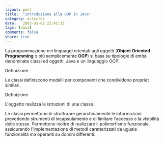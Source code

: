 ```yaml
---
layout: post
title:  "Introduzione alla OOP in Java"
category: articles
date:   2003-03-02 22:45:33
tags: [Java]
comments: false
share: true
--- 
```

La programmazione nei linguaggi orientati agli oggetti (**Object Oriented Programming** o più semplicemente **OOP**) 
si basa su tipologie di entità denominate classi ed oggetti. Java è un linguaggio OOP.

Definizione

Le classi definiscono modelli per componenti che condividono propriet similari.

Definizione

L'oggetto realizza le istruzioni di una classe.

Le classi permettono di strutturare gerarchicamente le informazioni prevedendo strumenti di 
incapsulamento e di limitare l'accesso e la visibilità delle stesse.
Permettono inoltre di realizzare il polimorfismo funzionale, assicurando l'implementazione di 
metodi caratterizzati da uguale funzionalità ma operanti su domini differenti.
